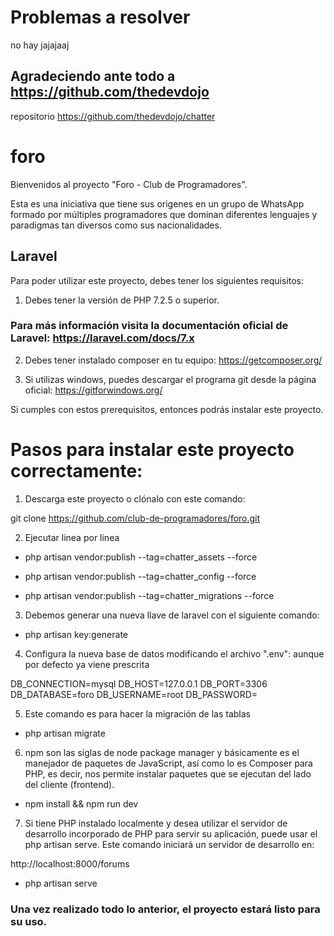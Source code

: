   # Problemas a resolver
 
no hay jajajaaj


## Agradeciendo ante todo a https://github.com/thedevdojo
repositorio 
https://github.com/thedevdojo/chatter

# foro

Bienvenidos al proyecto "Foro - Club de Programadores". 

Esta es una iniciativa que tiene sus origenes en un grupo de WhatsApp formado por múltiples programadores que dominan diferentes lenguajes y paradigmas tan diversos como sus nacionalidades.

## Laravel 

Para poder utilizar este proyecto, debes tener los siguientes requisitos:

1. Debes tener la versión de PHP 7.2.5 o superior. 

### Para más información visita la documentación oficial de Laravel: https://laravel.com/docs/7.x


2. Debes tener instalado composer en tu equipo: https://getcomposer.org/


3. Si utilizas windows, puedes descargar el programa git desde la página oficial: https://gitforwindows.org/

Si cumples con estos prerequisitos, entonces podrás instalar este proyecto.


# Pasos para instalar este proyecto correctamente:

1. Descarga este proyecto o clónalo con este comando: 

git clone https://github.com/club-de-programadores/foro.git

2. Ejecutar linea por linea 

* php artisan vendor:publish --tag=chatter_assets --force

* php artisan vendor:publish --tag=chatter_config --force

* php artisan vendor:publish --tag=chatter_migrations --force


3. Debemos generar una nueva llave de laravel con el siguiente comando:

* php artisan key:generate


4. Configura la nueva base de datos modificando el archivo ".env": aunque por defecto ya viene prescrita

DB_CONNECTION=mysql
DB_HOST=127.0.0.1
DB_PORT=3306
DB_DATABASE=foro
DB_USERNAME=root
DB_PASSWORD=

5. Este comando es para hacer la migración de las tablas  

* php artisan migrate

6. npm son las siglas de node package manager y básicamente es el manejador de paquetes de JavaScript, así como lo es Composer para PHP, es decir, nos permite instalar paquetes que se ejecutan del lado del cliente (frontend).

* npm install && npm run dev

7. Si tiene PHP instalado localmente y desea utilizar el servidor de desarrollo incorporado de PHP para servir su aplicación, puede usar el php artisan serve. Este comando iniciará un servidor de desarrollo en:

http://localhost:8000/forums

 * php artisan serve 

### Una vez realizado todo lo anterior, el proyecto estará listo para su uso.
